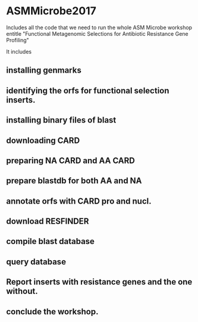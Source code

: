 # ASMMicrobe2017

Includes all the code that we need to run the whole ASM Microbe workshop entitle "Functional Metagenomic Selections for Antibiotic Resistance Gene Profiling"


It includes
## installing genmarks

## identifying the orfs for functional selection inserts. 

## installing binary files of blast

## downloading CARD

## preparing NA CARD and AA CARD

## prepare blastdb for both AA and NA

## annotate orfs with CARD pro and nucl. 

## download RESFINDER

## compile blast database

## query database

## Report inserts with resistance genes and the one without. 

## conclude the workshop. 






